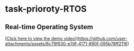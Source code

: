 ﻿# task-prioroty-RTOS
## Real-time Operating System

[[Click here to view the demo video](Real-time%20Operating%20System.mp4)](https://github.com/user-attachments/assets/8c79f630-e7df-4171-890f-095b78ff2116)
